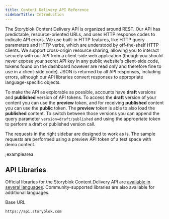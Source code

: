```yaml
---
title: Content Delivery API Reference
sidebarTitle: Introduction
---
```


The Storyblok Content Delivery API is organized around REST. Our API has predictable, resource-oriented URLs, and uses HTTP response codes to indicate API errors. We use built-in HTTP features, like HTTP query parameters and HTTP verbs, which are understood by off-the-shelf HTTP clients. We support cross-origin resource sharing, allowing you to interact securely with our API from a client-side web application (though you should never expose your secret API key in any public website's client-side code, tokens found on the dashboard however are read only and therefore fine to use in a client-side code). JSON is returned by all API responses, including errors, although our API libraries convert responses to appropriate language-specific objects.

To make the API as explorable as possible, accounts have **draft** versions and **published** version of API tokens. To access the **draft** version of your content you can use the **preview** token, and for receiving **published** content you can use the **public** token. The **preview** token is able to also load the **published** content. To switch between those versions you can append the query parameter `version=draft/published` and using the appropriate token to perform a draft or published version call.

The requests in the right sidebar are designed to work as is. The sample requests are performed using a preview API token of a test space with demo content.

;examplearea

## API Libraries

Official libraries for the Storyblok Content Delivery API are [available in several languages](https://www.storyblok.com/getting-started). Community-supported libraries are also available for additional languages.

Base URL

```bash
https://api.storyblok.com
```